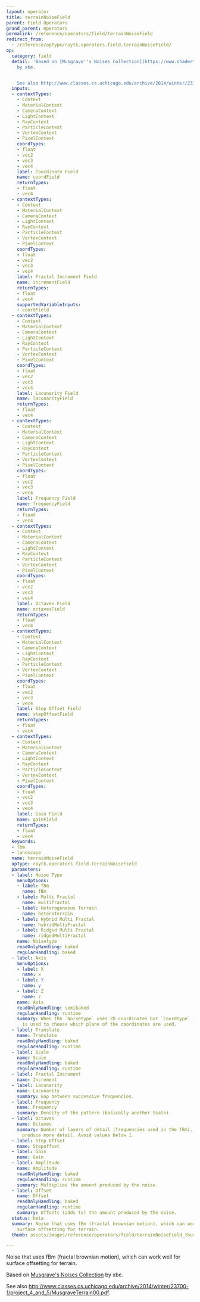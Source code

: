 ```yaml
---
layout: operator
title: terrainNoiseField
parent: Field Operators
grand_parent: Operators
permalink: /reference/operators/field/terrainNoiseField
redirect_from:
  - /reference/opType/raytk.operators.field.terrainNoiseField/
op:
  category: field
  detail: 'Based on [Musgrave''s Noises Collection](https://www.shadertoy.com/view/4sXXW2)
    by xbe.


    See also http://www.classes.cs.uchicago.edu/archive/2014/winter/23700-1/project_4_and_5/MusgraveTerrain00.pdf.'
  inputs:
  - contextTypes:
    - Context
    - MaterialContext
    - CameraContext
    - LightContext
    - RayContext
    - ParticleContext
    - VertexContext
    - PixelContext
    coordTypes:
    - float
    - vec2
    - vec3
    - vec4
    label: Coordinate Field
    name: coordField
    returnTypes:
    - float
    - vec4
  - contextTypes:
    - Context
    - MaterialContext
    - CameraContext
    - LightContext
    - RayContext
    - ParticleContext
    - VertexContext
    - PixelContext
    coordTypes:
    - float
    - vec2
    - vec3
    - vec4
    label: Fractal Increment Field
    name: incrementField
    returnTypes:
    - float
    - vec4
    supportedVariableInputs:
    - coordField
  - contextTypes:
    - Context
    - MaterialContext
    - CameraContext
    - LightContext
    - RayContext
    - ParticleContext
    - VertexContext
    - PixelContext
    coordTypes:
    - float
    - vec2
    - vec3
    - vec4
    label: Lacunarity Field
    name: lacunarityField
    returnTypes:
    - float
    - vec4
  - contextTypes:
    - Context
    - MaterialContext
    - CameraContext
    - LightContext
    - RayContext
    - ParticleContext
    - VertexContext
    - PixelContext
    coordTypes:
    - float
    - vec2
    - vec3
    - vec4
    label: Frequency Field
    name: frequencyField
    returnTypes:
    - float
    - vec4
  - contextTypes:
    - Context
    - MaterialContext
    - CameraContext
    - LightContext
    - RayContext
    - ParticleContext
    - VertexContext
    - PixelContext
    coordTypes:
    - float
    - vec2
    - vec3
    - vec4
    label: Octaves Field
    name: octavesField
    returnTypes:
    - float
    - vec4
  - contextTypes:
    - Context
    - MaterialContext
    - CameraContext
    - LightContext
    - RayContext
    - ParticleContext
    - VertexContext
    - PixelContext
    coordTypes:
    - float
    - vec2
    - vec3
    - vec4
    label: Step Offset Field
    name: stepOffsetField
    returnTypes:
    - float
    - vec4
  - contextTypes:
    - Context
    - MaterialContext
    - CameraContext
    - LightContext
    - RayContext
    - ParticleContext
    - VertexContext
    - PixelContext
    coordTypes:
    - float
    - vec2
    - vec3
    - vec4
    label: Gain Field
    name: gainField
    returnTypes:
    - float
    - vec4
  keywords:
  - fbm
  - landscape
  name: terrainNoiseField
  opType: raytk.operators.field.terrainNoiseField
  parameters:
  - label: Noise Type
    menuOptions:
    - label: fBm
      name: fBm
    - label: Multi Fractal
      name: multifractal
    - label: Heterogeneous Terrain
      name: heteroTerrain
    - label: Hybrid Multi Fractal
      name: hybridMultiFractal
    - label: Ridged Multi Fractal
      name: ridgedMultiFractal
    name: Noisetype
    readOnlyHandling: baked
    regularHandling: baked
  - label: Axis
    menuOptions:
    - label: X
      name: x
    - label: Y
      name: y
    - label: Z
      name: z
    name: Axis
    readOnlyHandling: semibaked
    regularHandling: runtime
    summary: When the `Noisetype` uses 2D coordinates but `Coordtype` is 3D, this
      is used to choose which plane of the coordinates are used.
  - label: Translate
    name: Translate
    readOnlyHandling: baked
    regularHandling: runtime
  - label: Scale
    name: Scale
    readOnlyHandling: baked
    regularHandling: runtime
  - label: Fractal Increment
    name: Increment
  - label: Lacunarity
    name: Lacunarity
    summary: Gap between successive frequencies.
  - label: Frequency
    name: Frequency
    summary: Density of the pattern (basically another Scale).
  - label: Octaves
    name: Octaves
    summary: Number of layers of detail (frequencies used in the fBm). Larger values
      produce more detail. Avoid values below 1.
  - label: Step Offset
    name: Stepoffset
  - label: Gain
    name: Gain
  - label: Amplitude
    name: Amplitude
    readOnlyHandling: baked
    regularHandling: runtime
    summary: Multiplies the amount produced by the noise.
  - label: Offset
    name: Offset
    readOnlyHandling: baked
    regularHandling: runtime
    summary: Offsets (adds to) the amount produced by the noise.
  status: beta
  summary: Noise that uses fBm (fractal brownian motion), which can work well for
    surface offsetting for terrain.
  thumb: assets/images/reference/operators/field/terrainNoiseField_thumb.png

---
```



Noise that uses fBm (fractal brownian motion), which can work well for surface offsetting for terrain.

Based on [Musgrave's Noises Collection](https://www.shadertoy.com/view/4sXXW2) by xbe.

See also http://www.classes.cs.uchicago.edu/archive/2014/winter/23700-1/project_4_and_5/MusgraveTerrain00.pdf.